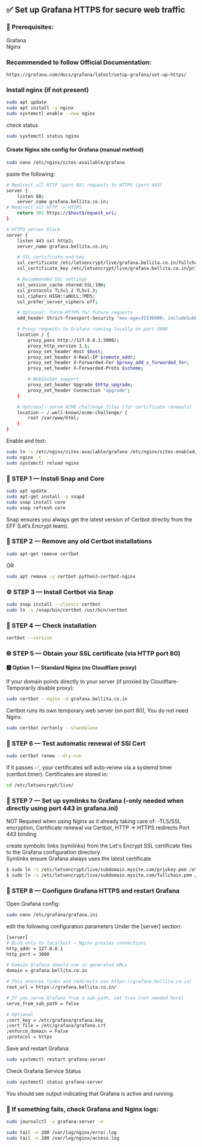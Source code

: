 ## ✅ Set up Grafana HTTPS for secure web traffic  

### 🧱 Prerequisites:
Grafana  
Nginx   

### Recommended to follow Official Documentation:
```
https://grafana.com/docs/grafana/latest/setup-grafana/set-up-https/ 
```

### Install nginx (if not present)
```sh
sudo apt update
sudo apt install -y nginx
sudo systemctl enable --now nginx
```
check status
```sh
sudo systemctl status nginx
```
#### Create Nginx site config for Grafana (manual method)
```sh
sudo nano /etc/nginx/sites-available/grafana
```
paste the following:
```sh
# Redirect all HTTP (port 80) requests to HTTPS (port 443)
server {
    listen 80;
    server_name grafana.bellita.co.in;
# Redirect all HTTP -> HTTPS
    return 301 https://$host$request_uri;
}

# HTTPS server block
server {
    listen 443 ssl http2;
    server_name grafana.bellita.co.in;

    # SSL certificate and key
    ssl_certificate /etc/letsencrypt/live/grafana.bellita.co.in/fullchain.pem;
    ssl_certificate_key /etc/letsencrypt/live/grafana.bellita.co.in/privkey.pem;

    # Recommended SSL settings
    ssl_session_cache shared:SSL:10m;
    ssl_protocols TLSv1.2 TLSv1.3;
    ssl_ciphers HIGH:!aNULL:!MD5;
    ssl_prefer_server_ciphers off;

    # Optional: force HTTPS for future requests
    add_header Strict-Transport-Security "max-age=31536000; includeSubDomains; preload" always;

    # Proxy requests to Grafana running locally on port 3000
    location / {
        proxy_pass http://127.0.0.1:3000/;
        proxy_http_version 1.1;
        proxy_set_header Host $host;
        proxy_set_header X-Real-IP $remote_addr;
        proxy_set_header X-Forwarded-For $proxy_add_x_forwarded_for;
        proxy_set_header X-Forwarded-Proto $scheme;

        # WebSocket support
        proxy_set_header Upgrade $http_upgrade;
        proxy_set_header Connection "upgrade";
    }

    # Optional: serve ACME challenge files (for certificate renewals)
    location ~ /.well-known/acme-challenge/ {
        root /var/www/html;
    }
}
```
Enable and test:
```sh
sudo ln -s /etc/nginx/sites-available/grafana /etc/nginx/sites-enabled/grafana
sudo nginx -t
sudo systemctl reload nginx
```

### 🧱 STEP 1 — Install Snap and Core
```sh
sudo apt update
sudo apt-get install -y snapd
sudo snap install core
sudo snap refresh core
```
Snap ensures you always get the latest version of Certbot directly from the EFF (Let’s Encrypt team).

### 🧹 STEP 2 — Remove any old Certbot installations
```sh
sudo apt-get remove certbot
```
OR
```sh
sudo apt remove -y certbot python3-certbot-nginx
```

### ⚙️ STEP 3 — Install Certbot via Snap
```sh
sudo snap install --classic certbot
sudo ln -s /snap/bin/certbot /usr/bin/certbot
```

### 🧰 STEP 4 — Check installation
```sh
certbot --version
```

### 🌐 STEP 5 — Obtain your SSL certificate (via HTTP port 80)

#### 🅰️ Option 1 — Standard Nginx (no Cloudflare proxy)
If your domain points directly to your server (if proxied by Cloudflare-Temporarily disable proxy):
```sh
sudo certbot --nginx -d grafana.bellita.co.in
```

Certbot runs its own temporary web server (on port 80), You do not need Nginx.
```sh
sudo certbot certonly --standalone
```

### 🔁 STEP 6 — Test automatic renewal of SSl Cert
```sh
sudo certbot renew --dry-run
```
If it passes ✅, your certificates will auto-renew via a systemd timer (certbot.timer).
Certificates are stored in:
```sh
cd /etc/letsencrypt/live/
```
### 🧾 STEP 7 — Set up symlinks to Grafana (-only needed when directly using port 443 in grafana.ini)
NOT Required when using Nginx as it already taking care of:
-TLS/SSL encryption, Certificate renewal via Certbot, HTTP → HTTPS redirects Port 443 binding  

create symbolic links (symlinks) from the Let's Encrypt SSL certificate files to the Grafana configuration directory  
Symlinks ensure Grafana always uses the latest certificate
```sh
$ sudo ln -s /etc/letsencrypt/live/subdomain.mysite.com/privkey.pem /etc/grafana/grafana.key
$ sudo ln -s /etc/letsencrypt/live/subdomain.mysite.com/fullchain.pem /etc/grafana/grafana.crt
```

### 🧾 STEP 8 — Configure Grafana HTTPS and restart Grafana  
Open Grafana config:
```sh
sudo nano /etc/grafana/grafana.ini
```

edit the following configuration parameters Under the [server] section:
```sh
[server]
# Bind only to localhost — Nginx proxies connections
http_addr = 127.0.0.1
http_port = 3000

# Domain Grafana should use in generated URLs
domain = grafana.bellita.co.in

# This ensures links and redirects use https://grafana.bellita.co.in/
root_url = https://grafana.bellita.co.in/

# If you serve Grafana from a sub-path, set true (not needed here)
serve_from_sub_path = false

# Optional
;cert_key = /etc/grafana/grafana.key
;cert_file = /etc/grafana/grafana.crt
;enforce_domain = False
;protocol = https
```

Save and restart Grafana:
```sh
sudo systemctl restart grafana-server
```
Check Grafana Service Status
```sh
sudo systemctl status grafana-server
```
You should see output indicating that Grafana is active and running.

### 🧾 If something fails, check Grafana and Nginx logs:
```sh
sudo journalctl -u grafana-server -e
```
```sh
sudo tail -n 200 /var/log/nginx/error.log
sudo tail -n 200 /var/log/nginx/access.log
```
